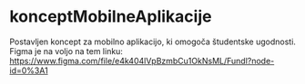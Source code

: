 # konceptMobilneAplikacije

Postavljen koncept za mobilno aplikacijo, ki omogoča študentske ugodnosti.
Figma je na voljo na tem linku: https://www.figma.com/file/e4k404lVpBzmbCu1OkNsML/Fundl?node-id=0%3A1 
